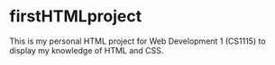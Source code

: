 # firstHTMLproject

This is my personal HTML project for Web Development 1 (CS1115) to display my knowledge of HTML and CSS.
